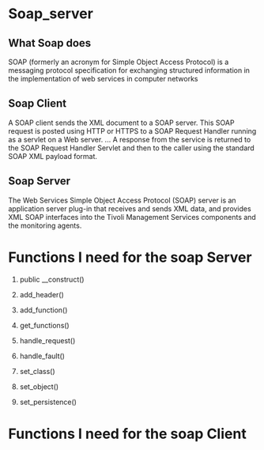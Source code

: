 # Soap_server

##  What Soap does

SOAP (formerly an acronym for Simple Object Access Protocol) is a messaging protocol specification for exchanging structured information in the implementation of web services in computer networks

## Soap Client

A SOAP client sends the XML document to a SOAP server. This SOAP request is posted using HTTP or HTTPS to a SOAP Request Handler running as a servlet on a Web server. ... A response from the service is returned to the SOAP Request Handler Servlet and then to the caller using the standard SOAP XML payload format.

## Soap Server

The Web Services Simple Object Access Protocol (SOAP) server is an application server plug-in that receives and sends XML data, and provides XML SOAP interfaces into the Tivoli Management Services components and the monitoring agents.

# Functions I need for the soap Server

 1) public __construct()

 2) add_header()

 3) add_function()

 4) get_functions()

 5) handle_request()

 6) handle_fault()

 7) set_class()

 8) set_object()

 9) set_persistence()


 # Functions I need for the soap Client
